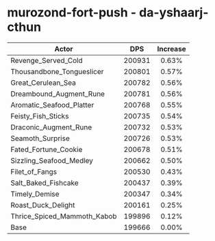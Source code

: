 # murozond-fort-push - da-yshaarj-cthun
| Actor | DPS | Increase |
|---|:---:|:---:|
|Revenge_Served_Cold|200931|0.63%|
|Thousandbone_Tongueslicer|200801|0.57%|
|Great_Cerulean_Sea|200782|0.56%|
|Dreambound_Augment_Rune|200781|0.56%|
|Aromatic_Seafood_Platter|200768|0.55%|
|Feisty_Fish_Sticks|200735|0.54%|
|Draconic_Augment_Rune|200732|0.53%|
|Seamoth_Surprise|200726|0.53%|
|Fated_Fortune_Cookie|200678|0.51%|
|Sizzling_Seafood_Medley|200662|0.50%|
|Filet_of_Fangs|200530|0.43%|
|Salt_Baked_Fishcake|200437|0.39%|
|Timely_Demise|200347|0.34%|
|Roast_Duck_Delight|200161|0.25%|
|Thrice_Spiced_Mammoth_Kabob|199896|0.12%|
|Base|199666|0.00%|
